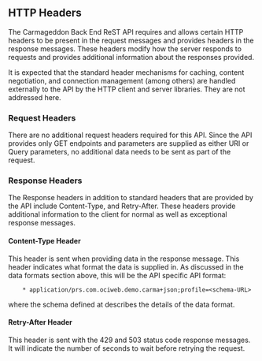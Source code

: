 
## HTTP Headers

The Carmageddon Back End ReST API requires and allows certain HTTP
headers to be present in the request messages and provides headers in
the response messages.  These headers modify how the server responds to
requests and provides additional information about the responses provided.

It is expected that the standard header mechanisms for caching, content
negotiation, and connection management (among others) are handled
externally to the API by the HTTP client and server libraries.  They are
not addressed here.

### Request Headers

There are no additional request headers required for this API.  Since the
API provides only GET endpoints and parameters are supplied as either URI
or Query parameters, no additional data needs to be sent as part of the
request.

### Response Headers

The Response headers in addition to standard headers that are provided
by the API include Content-Type, and Retry-After.  These headers provide
additional information to the client for normal as well as exceptional
response messages.

#### Content-Type Header

This header is sent when providing data in the response message.  This
header indicates what format the data is supplied in.  As discussed in
the data formats section above, this will be the API specific API format:

        * application/prs.com.ociweb.demo.carma+json;profile=<schema-URL>

where the schema defined at <schema-URL> describes the details of the
data format.

#### Retry-After Header

This header is sent with the 429 and 503 status code response messages.
It will indicate the number of seconds to wait before retrying the
request.

